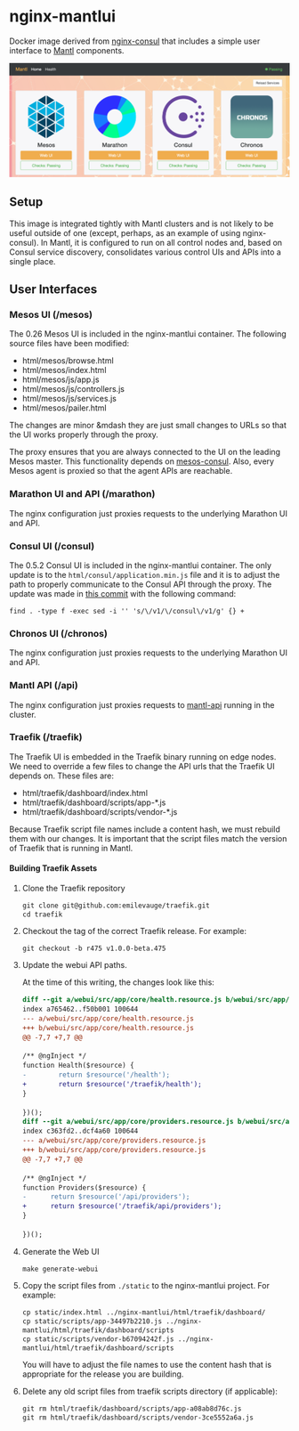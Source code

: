 # nginx-mantlui

Docker image derived from [nginx-consul](nginx-consul) that includes a simple user interface to [Mantl](http://mantl.io/) components.

![Screenshot](screenshot.png)

## Setup

This image is integrated tightly with Mantl clusters and is not likely to be useful outside of one (except, perhaps, as an example of using nginx-consul). In Mantl, it is configured to run on all control nodes and, based on Consul service discovery, consolidates various control UIs and APIs into a single place.

## User Interfaces

### Mesos UI (/mesos)

The 0.26 Mesos UI is included in the nginx-mantlui container. The following source files have been modified:

* html/mesos/browse.html
* html/mesos/index.html
* html/mesos/js/app.js
* html/mesos/js/controllers.js
* html/mesos/js/services.js
* html/mesos/pailer.html

The changes are minor &mdash they are just small changes to URLs so that the UI works properly through the proxy.

The proxy ensures that you are always connected to the UI on the leading Mesos master. This functionality depends on [mesos-consul](https://github.com/CiscoCloud/mesos-consul). Also, every Mesos agent is proxied so that the agent APIs are reachable.

### Marathon UI and API (/marathon)

The nginx configuration just proxies requests to the underlying Marathon UI and API.

### Consul UI (/consul)

The 0.5.2 Consul UI is included in the nginx-mantlui container. The only update is to the `html/consul/application.min.js` file and it is to adjust the path to properly communicate to the Consul API through the proxy. The update was made in [this commit](https://github.com/CiscoCloud/nginx-mantlui/commit/5ab35f3819fb81a1bbb9120d258e1b42dfbbd207) with the following command:

```shell
find . -type f -exec sed -i '' 's/\/v1/\/consul\/v1/g' {} +
```

### Chronos UI (/chronos)

The nginx configuration just proxies requests to the underlying Marathon UI and API.

### Mantl API (/api)

The nginx configuration just proxies requests to [mantl-api](https://github.com/CiscoCloud/mantl-api) running in the cluster.

### Traefik (/traefik)

The Traefik UI is embedded in the Traefik binary running on edge nodes. We need to override a few files to change the API urls that the Traefik UI depends on. These files are:

* html/traefik/dashboard/index.html
* html/traefik/dashboard/scripts/app-*.js
* html/traefik/dashboard/scripts/vendor-*.js

Because Traefik script file names include a content hash, we must rebuild them with our changes. It is important that the script files match the version of Traefik that is running in Mantl.

#### Building Traefik Assets

1. Clone the Traefik repository

    ```shell
    git clone git@github.com:emilevauge/traefik.git
    cd traefik
    ```

2. Checkout the tag of the correct Traefik release. For example:

    ```shell
    git checkout -b r475 v1.0.0-beta.475
    ```

3. Update the webui API paths.

    At the time of this writing, the changes look like this:

    ```diff
    diff --git a/webui/src/app/core/health.resource.js b/webui/src/app/core/health.resource.js
    index a765462..f50b001 100644
    --- a/webui/src/app/core/health.resource.js
    +++ b/webui/src/app/core/health.resource.js
    @@ -7,7 +7,7 @@

    /** @ngInject */
    function Health($resource) {
    -        return $resource('/health');
    +        return $resource('/traefik/health');
    }

    })();
    diff --git a/webui/src/app/core/providers.resource.js b/webui/src/app/core/providers.resource.js
    index c363fd2..dcf4a60 100644
    --- a/webui/src/app/core/providers.resource.js
    +++ b/webui/src/app/core/providers.resource.js
    @@ -7,7 +7,7 @@

    /** @ngInject */
    function Providers($resource) {
    -      return $resource('/api/providers');
    +      return $resource('/traefik/api/providers');
    }

    })();

    ```

4. Generate the Web UI

    ```shell
    make generate-webui
    ```

5. Copy the script files from `./static` to the nginx-mantlui project. For example:

    ```shell
    cp static/index.html ../nginx-mantlui/html/traefik/dashboard/
    cp static/scripts/app-34497b2210.js ../nginx-mantlui/html/traefik/dashboard/scripts
    cp static/scripts/vendor-b67094242f.js ../nginx-mantlui/html/traefik/dashboard/scripts
    ```

    You will have to adjust the file names to use the content hash that is appropriate for the release you are building.

6. Delete any old script files from traefik scripts directory (if applicable):

    ```shell
    git rm html/traefik/dashboard/scripts/app-a08ab8d76c.js
    git rm html/traefik/dashboard/scripts/vendor-3ce5552a6a.js
    ```
